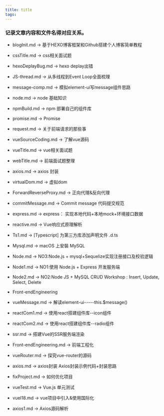 ```yaml
---
title: title
tags:
---
```



### 记录文章内容和文件名得对应关系。

* blogInit.md -> 基于HEXO博客框架和Github搭建个人博客简单教程

* cssTitle.md -> css相关面试题

* hexoDeplayBug.md -> hexo deplay出错

* JS-thread.md -> 从多线程到Event Loop全面梳理

* message-comp.md -> 模拟element-ui写message组件思路

* node.md -> node 基础知识

* npmBuild.md -> npm 部署自己的组件库

* promise.md -> Promise

* request.md -> 关于前端请求的那些事

* vueSourceCoding.md -> 了解vue源码

* vueTitle.md -> vue相关面试题

* webTitle.md -> 前端面试题整理

* axios.md -> axios 封装

* virtualDom.md -> 虚拟dom

* ForwardReverseProxy.md -> 正向代理&反向代理

* commitMessage.md -> Commit message 代码提交规范

* express.md -> express： 实现本地代码+本地mock+环境接口数据

* reactive.md -> Vue响应式原理解析

* Ts1.md -> [Typescript] 为第三方库添加声明文件 .d.ts

* Mysql.md -> macOS 上安裝 MySQL

* Node.md -> NO3:Node.js + mysql+Sequelize实现注册接口及校验逻辑

* Node1.md -> NO1:使用 Node.js + Express 开发服务端

* Node2.md -> NO2:Node JS + MySQL CRUD Workshop : Insert, Update, Select, Delete


* Front-endEngineering
* vueMessage.md -> 解读element-ui-----this.$message()

* reactCom1.md -> 使用react搭建组件库--icon组件

* reactCom2.md -> 使用react搭建组件库--radio组件

* ssr.md -> 搭建Vue的SSR服务端渲染

* Front-endEngineering.md -> 前端工程化

* vueRouter.md -> 探究vue-router的源码

* axios.md -> axios封装 Axios封装示例代码+封装思路

* fixProject.md -> 如何优化项目

* vueTest.md -> Vue.js 单元测试

* vueI18.md -> vue项目中引入&使用国际化

* axios1.md -> Axios源码解析